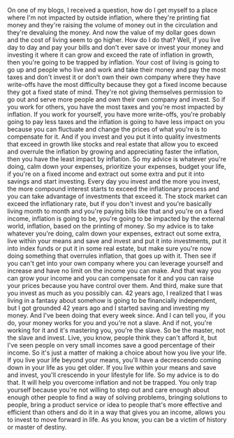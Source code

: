  On one of my blogs, I received a question, how do I get myself to a place where I'm not impacted by outside inflation, where they're printing fiat money and they're raising the volume of money out in the circulation and they're devaluing the money. And now the value of my dollar goes down and the cost of living seem to go higher. How do I do that? Well, if you live day to day and pay your bills and don't ever save or invest your money and investing it where it can grow and exceed the rate of inflation in growth, then you're going to be trapped by inflation. Your cost of living is going to go up and people who live and work and take their money and pay the most taxes and don't invest it or don't own their own company where they have write-offs have the most difficulty because they got a fixed income because they got a fixed state of mind. They're not giving themselves permission to go out and serve more people and own their own company and invest. So if you work for others, you have the most taxes and you're most impacted by inflation. If you work for yourself, you have more write-offs, you're probably going to pay less taxes and the inflation is going to have less impact on you because you can fluctuate and change the prices of what you're is to compensate for it. And if you invest and you put it into quality investments that exceed in growth like stocks and real estate that allow you to exceed and overrule the inflation by growing and appreciating faster the inflation, then you have the least impact by inflation. So my advice is whatever you're doing, calm down your expenses, prioritize your expenses, budget your life, if you're on a fixed income and extract out some extra and put it into savings and start investing. Every day you invest and the more you invest, the more compound interest starts to exceed the inflationary process and you can take advantage of investments that exceed it. The stock market can exceed the inflationary rate, but if you don't invest and you're basically living month to month and you're paying bills like that and you're on a fixed income, inflation is going to be, you're going to be impacted by the external world, inflation, based on the printing of money. So my advice is to take whatever you're doing, calm down your expenses, extract out some extra, live within your means and save and invest and put it into investments, put it into index funds or put it in some real estate, but make sure you're now doing something that overrules inflation, that goes up with it. Then see if you can't get into your own company where you can leverage yourself and increase and have no limit on the income you can make. And that way you can grow your income and you can compensate for it and you can raise your prices because you have control over them. And third, make sure that you invest as much as you possibly can. 42 years ago, I realized that I was living in a fantasy about somehow is going to be financially independent, but I got grounded 42 years ago and I started saving and investing my money. And I've been doing that every week since. And I can tell you, if you do, your money works for you and you're not a slave. And if not, you're working for it and it's mastering you, you're the slave. So be the master, not the slave and invest. Live, you know, people think they can't afford it, but I've seen people on very small incomes save a good percentage of their income. So it's just a matter of making a choice about how you live your life. If you live your life beyond your means, you'll have a decrescendo coming down in your life as you get older. If you live within your means and save and invest, you'll crescendo in your lifestyle for life. So my advice is to do that. It will help you overcome inflation and not be trapped. You only trap yourself because you're not willing to step out and care enough about enough other people to find a way of solving problems, bringing solutions to people, bring a product service or idea to people that's more effective and efficient than others and do it in a way that gives you an income, allows you to invest to move forward in life. As you know, you can be a victim of history or master of destiny.